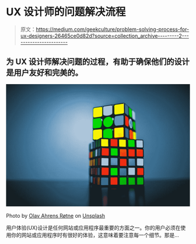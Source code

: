 # UX 设计师的问题解决流程

> 原文：<https://medium.com/geekculture/problem-solving-process-for-ux-designers-26465ce0d82d?source=collection_archive---------2----------------------->

## 为 UX 设计师解决问题的过程，有助于确保他们的设计是用户友好和完美的。

![](img/29755610b43e9362b9ebb520a2acba78.png)

Photo by [Olav Ahrens Røtne](https://unsplash.com/@olav_ahrens?utm_source=medium&utm_medium=referral) on [Unsplash](https://unsplash.com?utm_source=medium&utm_medium=referral)

用户体验(UX)设计是任何网站或应用程序最重要的方面之一。你的用户必须在使用你的网站或应用程序时有很好的体验，这意味着要注意每一个细节。那是…